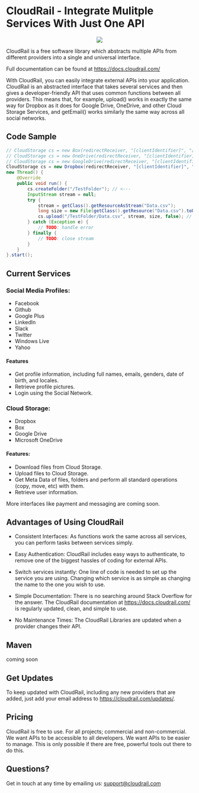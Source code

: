 # CloudRail - Integrate Mulitple Services With Just One API

<p align="center">
  <img src="http://cloudrail.com/wp-content/uploads/2016/05/cloudrail_SI_github.png"/>
</p>

CloudRail is a free software library which abstracts multiple APIs from different providers into a single and universal interface.

Full documentation can be found at https://docs.cloudrail.com/

With CloudRail, you can easily integrate external APIs into your application. CloudRail is an abstracted interface that takes several services and then gives a developer-friendly API that uses common functions between all providers. This means that, for example, upload() works in exactly the same way for Dropbox as it does for Google Drive, OneDrive, and other Cloud Storage Services, and getEmail() works similarly the same way across all social networks.

## Code Sample
```` java
// CloudStorage cs = new Box(redirectReceiver, "[clientIdentifier]", "[clientSecret]");
// CloudStorage cs = new OneDrive(redirectReceiver, "[clientIdentifier]", "[clientSecret]");
// CloudStorage cs = new GoogleDrive(redirectReceiver, "[clientIdentifier]", "[clientSecret]");
CloudStorage cs = new Dropbox(redirectReceiver, "[clientIdentifier]", "[clientSecret]");
new Thread() {
    @Override
    public void run() {
        cs.createFolder("/TestFolder"); // <---
        InputStream stream = null;
        try {
            stream = getClass().getResourceAsStream("Data.csv");
            long size = new File(getClass().getResource("Data.csv").toURI()).length();
            cs.upload("/TestFolder/Data.csv", stream, size, false); // <---
        } catch (Exception e) {
            // TODO: handle error
        } finally {
            // TODO: close stream
        }
    }
}.start();
````

## Current Services

### Social Media Profiles:

* Facebook
* Github
* Google Plus
* LinkedIn
* Slack
* Twitter
* Windows Live
* Yahoo

#### Features

* Get profile information, including full names, emails, genders, date of birth, and locales.
* Retrieve profile pictures.
* Login using the Social Network.

### Cloud Storage:

* Dropbox
* Box
* Google Drive
* Microsoft OneDrive

#### Features:

* Download files from Cloud Storage.
* Upload files to Cloud Storage.
* Get Meta Data of files, folders and perform all standard operations (copy, move, etc) with them.
* Retrieve user information.

More interfaces like payment and messaging are coming soon.

## Advantages of Using CloudRail

* Consistent Interfaces: As functions work the same across all services, you can perform tasks between services simply.

* Easy Authentication: CloudRail includes easy ways to authenticate, to remove one of the biggest hassles of coding for external APIs.

* Switch services instantly: One line of code is needed to set up the service you are using. Changing which service is as simple as changing the name to the one you wish to use.

* Simple Documentation: There is no searching around Stack Overflow for the answer. The CloudRail documentation at https://docs.cloudrail.com/ is regularly updated, clean, and simple to use. 

* No Maintenance Times: The CloudRail Libraries are updated when a provider changes their API.

## Maven
coming soon

## Get Updates

To keep updated with CloudRail, including any new providers that are added, just add your email address to https://cloudrail.com/updates/.

## Pricing

CloudRail is free to use. For all projects; commercial and non-commercial. We want APIs to be accessible to all developers. We want APIs to be easier to manage. This is only possible if there are free, powerful tools out there to do this.

## Questions?

Get in touch at any time by emailing us: support@cloudrail.com
